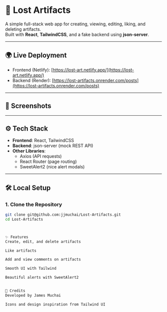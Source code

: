 # 🏺 Lost Artifacts

A simple full-stack web app for creating, viewing, editing, liking, and deleting artifacts.  
Built with **React**, **TailwindCSS**, and a fake backend using **json-server**.

---

## 🌍 Live Deployment

- Frontend (Netlify): [https://lost-art.netlify.app/](https://lost-art.netlify.app/)
- Backend (Render): [https://lost-artifacts.onrender.com/posts](https://lost-artifacts.onrender.com/posts)



---

## 📸 Screenshots
<!-- 
| View | Preview |
|-----|------|
| Home Page | ![Home Page Screenshot](screenshots/home.png) |
| Artifact Details | ![Artifact Details Screenshot](screenshots/details.png) |
| Edit Artifact | ![Edit Page Screenshot](screenshots/edit.png) | -->

---

## ⚙️ Tech Stack

- **Frontend**: React, TailwindCSS
- **Backend**: json-server (mock REST API)
- **Other Libraries**:
  - Axios (API requests)
  - React Router (page routing)
  - SweetAlert2 (nice alert modals)

---

## 🛠 Local Setup

### 1. Clone the Repository
```bash
git clone git@github.com:jjmuchai/Lost-Artifacts.git
cd Lost-Artifacts



✨ Features
Create, edit, and delete artifacts

Like artifacts

Add and view comments on artifacts

Smooth UI with Tailwind

Beautiful alerts with SweetAlert2


🙏 Credits
Developed by James Muchai

Icons and design inspiration from Tailwind UI

